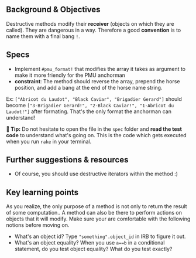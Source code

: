 ## Background & Objectives

Destructive methods modify their **receiver** (objects on which they are called).
They are dangerous in a way. Therefore a good **convention** is to name them with a final bang `!`.

## Specs

- Implement `#pmu_format!` that modifies the array it takes as argument to make it more friendly for the PMU anchorman
- **constraint**: The method should reverse the array, prepend the horse position, and add a bang at the end of the horse name string.

Ex: `["Abricot du Laudot", "Black Caviar", "Brigadier Gerard"]` should become `["3-Brigadier Gerard!", "2-Black Caviar!", "1-Abricot du Laudot!"]` after formating.
That's the only format the anchorman can understand!

**🤔 Tip:** Do not hesitate to open the file in the `spec` folder and **read the test code** to understand what's going on. This is the code which gets executed when you run `rake` in your terminal.

## Further suggestions & resources

- Of course, you should use destructive iterators within the method :)

## Key learning points

As you realize, the only purpose of a method is not only to return the result of some computation.. A method can also be there to perform actions on objects that it will modify. Make sure your are comfortable with the following notions before moving on.

- What's an object id? Type `"something".object_id` in IRB to figure it out.
- What's an object equality? When you use `a==b` in a conditional statement, do you test object equality? What do you test exactly?
